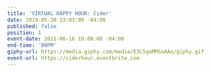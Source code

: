 ```yaml
---
title: 'VIRTUAL HAPPY HOUR: Cider'
date: 2019-05-30 23:03:00 -04:00
published: false
position: 1
event-date: 2021-06-16 19:00:00 -04:00
end-time: '08PM'
giphy-url: https://media.giphy.com/media/E3L5goMMSoAAo/giphy.gif
event-url: https://ciderhour.eventbrite.com
---
```


